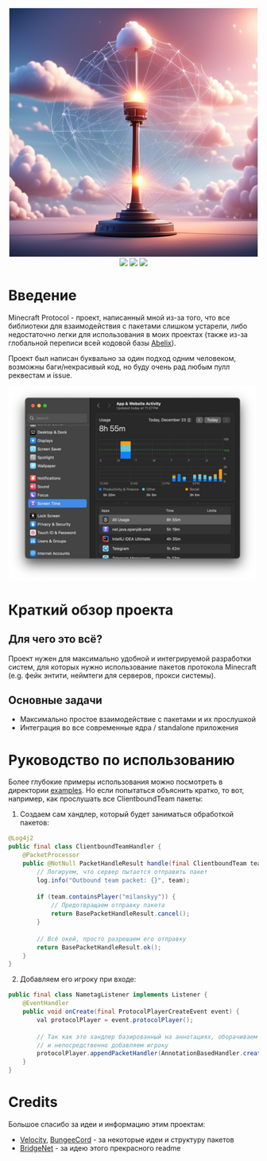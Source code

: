 <div align="center">
  <img src=".assets/illustration.png" width="500"/>
  <br>
  <img src="https://img.shields.io/badge/language-java-gold?style=flat" />
  <img src="https://img.shields.io/badge/beta-v1.0-gold?style=flat" />
  <img src="https://img.shields.io/github/stars/rmilansky/minecraft-protocol-java?style=flat" />
</div>

# Введение

Minecraft Protocol - проект, написанный мной из-за того, что все библиотеки для взаимодействия с пакетами слишком устарели, либо недостаточно легки для использования в моих проектах (также из-за глобальной переписи всей кодовой базы [Abelix](https://abelix.team)).

Проект был написан буквально за один подход одним человеком, возможны баги/некрасивый код, но буду очень рад любым пулл реквестам и issue.

<img src=".assets/time.jpg" width="500"/>


# Краткий обзор проекта

## Для чего это всё?
Проект нужен для максимально удобной и интегрируемой разработки систем, для которых нужно использование пакетов протокола Minecraft (e.g. фейк энтити, неймтеги для серверов, прокси системы).

## Основные задачи

* Максимально простое взаимодействие с пакетами и их прослушкой
* Интеграция во все современные ядра / standalone приложения

# Руководство по использованию

Более глубокие примеры использования можно посмотреть в директории [examples](examples).
Но если попытаться объяснить кратко, то вот, например, как прослушать все ClientboundTeam пакеты: 

1. Создаем сам хандлер, который будет заниматься обработкой пакетов:
```java
@Log4j2
public final class ClientboundTeamHandler {
    @PacketProcessor
    public @NotNull PacketHandleResult handle(final ClientboundTeam team) {
        // Логируем, что сервер пытается отправить пакет
        log.info("Outbound team packet: {}", team);

        if (team.containsPlayer("milanskyy")) {
            // Предотвращаем отправку пакета
            return BasePacketHandleResult.cancel();
        }

        // Всё окей, просто разрешаем его отправку
        return BasePacketHandleResult.ok();
    }
}
```
2. Добавляем его игроку при входе:
```java
public final class NametagListener implements Listener {
    @EventHandler
    public void onCreate(final ProtocolPlayerCreateEvent event) {
        val protocolPlayer = event.protocolPlayer();

        // Так как это хандлер базированный на аннотациях, оборачиваем его в AnnotationBasedHandler
        // и непосредственно добавляем игроку
        protocolPlayer.appendPacketHandler(AnnotationBasedHandler.create(NametagDebugHandler.create()));
    }
}
```

# Credits
Большое спасибо за идеи и информацию этим проектам:
* [Velocity](https://github.com/PaperMC/Velocity), [BungeeCord](https://github.com/SpigotMC/BungeeCord) - за некоторые идеи и структуру пакетов
* [BridgeNet](https://github.com/MikhailSterkhov/bridgenet) - за идею этого прекрасного readme